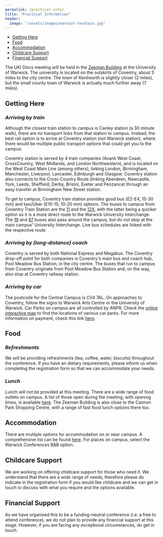 ```yaml
---
permalink: /practical-info/
title: "Practical Information"
header: 
  image: "/assets/images/warwick-fountain.jpg"
---
```


- [Getting Here](##GettingHere)
- [Food](##Food)
- [Accommodation](##Accommodation)
- [Childcare Support](##ChildcareSupport)
- [Financial Support](##FinancialSupport)

The UKI Discs meeting  will be held in the [Zeeman Building](https://campus.warwick.ac.uk//search/623c8859421e6f5928c0c794) at the University of Warwick. The university is located on the outskirts of Coventry, about 3 miles to the city centre. The town of Kenilworth is slightly closer (2 miles), but the small county town of Warwick is actually much further away (7 miles).

## Getting Here <a name='GettingHere'></a>
### *Arriving by train*

Although the closest train station to campus is Canley station (a 30 minute walk), there are no transport links from that station to campus. Instead, the best rail option is to arrive at Coventry station (not Warwick station), where there would be multiple public transport options that could get you to the campus.

Coventry station is served by 4 train companies (Avanti West Coast, CrossCountry, West Midlands, and London Northwestern), and is located on the West Coast Main Line (among others), linking London, Birmingham, Manchester, Liverpool, Lancaster, Edinburgh and Glasgow. Coventry station also connects to the Cross Country Route (linking Aberdeen, Newcastle, York, Leeds, Sheffield, Derby, Bristol, Exeter and Penzance) through an easy transfer at Birmingham New Street station.


To get to campus, Coventry train station provides good bus (£2-£4, 15-30 min) and taxi/Uber (£10-15, 10-20 min) options. The buses to campus from Coventry Train Station are the [11](https://nxbus.co.uk/coventry/services-timetables/11-coventry-leamington-spa) and the [12X](https://nxbus.co.uk/coventry/services-timetables/12x-coventry-university-of-warwick), with the latter being a quicker option as it is a more direct route to the Warwick University Interchange. The [19](https://nxbus.co.uk/coventry/services-timetables/19-coventry-westwood-business-park) and [87](https://www.stagecoachbus.com/routes/midlands/87/solihull-coventry/xldo087.i) buses also pass around the campus, but do not stop at the main campus' University Interchange. Live bus schedules are linked with the respective route.

### *Arriving by (long-distance) coach*

Coventry is served by both National Express and Megabus. The Coventry drop-off point for both companies is Coventry's main bus and coach hub, Pool Meadow Bus Station, in the city centre. The buses that run to campus from Coventry originate from Pool Meadow Bus Station and, on the way, also stop at Coventry railway station.

### *Arriving by car*

The postcode for the Central Campus is CV4 7AL. On approaches to Coventry, follow the signs to Warwick Arts Centre or the University of Warwick. Car Parks on campus are all controlled by ANPR. Check the [online interactive map](https://campus.warwick.ac.uk/) to find the locations of various car parks. For more information on payment, check this link [here](https://warwick.ac.uk/services/carparks/general_parking/).

## Food <a name='Food'></a>

### *Refreshments*
We will be providing refreshments (tea, coffee, water, biscuits) throughout the conference. If you have an dietary requirements, please inform us when completing the registration form so that we can accommodate your needs.

### *Lunch*
Lunch will not be provided at this meeting. There are a wide range of food outlets on campus. A list of those open during the meeting, with opening times, is available [here](https://warwick.ac.uk/services/retail/openingtimes/upcoming-times). The Zeeman Building is also close to the Cannon Park Shopping Centre, with a range of fast food lunch options there too.

## Accommodation <a name='Accommodation'></a>

There are multiple options for accommodation on or near campus. A comprehensive list can be found [here](https://warwick.ac.uk/services/accommodation/staff/offcampus/relocationservice/shorttermaccommodation/). For places on campus, select the Warwick Conferences B&B option.


## Childcare Support <a name='ChildcareSupport'></a>

We are working on offering childcare support for those who need it. We understand that there are a wide range of needs, therefore please do indicate in the registration form if you would like childcare and we can get in touch to discuss with what you require and the options available.

## Financial Support <a name='FinancialSupport'></a>
As we have organised this to be a funding-neutral conference (i.e: a free to attend conference), we do not plan to provide any financial support at this stage. However, if you are facing any exceptional circumstances, do get in touch.
